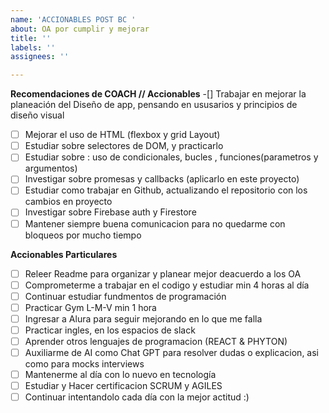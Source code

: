 ```yaml
---
name: 'ACCIONABLES POST BC '
about: OA por cumplir y mejorar
title: ''
labels: ''
assignees: ''

---
```


**Recomendaciones de COACH // Accionables**
-[] Trabajar en mejorar la planeación del Diseño de app, pensando en ususarios y principios de diseño visual
-[ ] Mejorar el uso de HTML (flexbox y grid Layout)
-[ ] Estudiar sobre selectores de DOM, y practicarlo 
-[ ] Estudiar sobre : uso de condicionales, bucles , funciones(parametros y argumentos)
-[ ] Investigar sobre promesas y callbacks (aplicarlo en este proyecto)
-[ ] Estudiar como trabajar en Github, actualizando el repositorio con los cambios en proyecto
-[ ] Investigar sobre Firebase auth y Firestore
-[ ] Mantener siempre buena comunicacion para no quedarme con bloqueos por mucho tiempo

**Accionables  Particulares** 
-[ ] Releer Readme para organizar y planear mejor deacuerdo a los OA  
-[ ] Comprometerme a trabajar en el codigo y estudiar min 4 horas al día
-[ ] Continuar estudiar fundmentos de programación 
-[ ] Practicar Gym L-M-V min 1 hora 
-[ ] Ingresar a Alura para seguir mejorando en lo que me falla 
-[ ] Practicar ingles, en los espacios de slack 
-[ ] Aprender otros lenguajes de programacion (REACT & PHYTON)
-[ ] Auxiliarme de AI como  Chat GPT para resolver dudas o explicacion, asi como para mocks interviews
-[ ] Mantenerme al día con lo nuevo en tecnología 
-[ ] Estudiar y Hacer certificacion SCRUM y AGILES 
-[ ] Continuar intentandolo cada día con la mejor actitud :)
